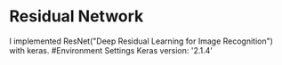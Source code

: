 # Residual Network
I implemented ResNet("Deep Residual Learning for Image Recognition") with keras. 
#Environment Settings
Keras version: '2.1.4'
